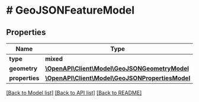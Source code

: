 # # GeoJSONFeatureModel

## Properties

Name | Type | Description | Notes
------------ | ------------- | ------------- | -------------
**type** | **mixed** |  |
**geometry** | [**\OpenAPI\Client\Model\GeoJSONGeometryModel**](GeoJSONGeometryModel.md) |  |
**properties** | [**\OpenAPI\Client\Model\GeoJSONPropertiesModel**](GeoJSONPropertiesModel.md) |  |

[[Back to Model list]](../../README.md#models) [[Back to API list]](../../README.md#endpoints) [[Back to README]](../../README.md)
